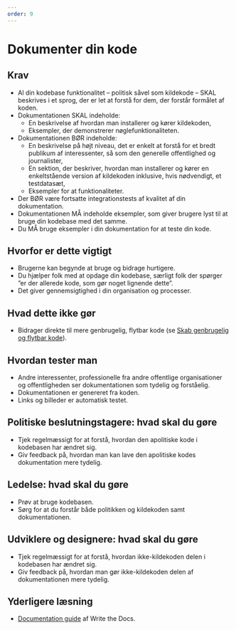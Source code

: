 ```yaml
---
order: 9
---
```


# Dokumenter din kode

## Krav
* Al din kodebase funktionalitet – politisk såvel som kildekode – SKAL beskrives i et sprog, der er let at forstå for dem, der forstår formålet af koden.
* Dokumentationen SKAL indeholde:
  * En beskrivelse af hvordan man installerer og kører kildekoden,
  * Eksempler, der demonstrerer nøglefunktionaliteten.
* Dokumentationen BØR indeholde:
  * En beskrivelse på højt niveau, det er enkelt at forstå for et bredt publikum af interessenter, så som den generelle offentlighed og journalister,
  * En sektion, der beskriver, hvordan man installerer og kører en enkeltstående version af kildekoden inklusive, hvis nødvendigt, et testdatasæt,
  * Eksempler for at funktionaliteter.
* Der BØR være fortsatte integrationstests af kvalitet af din dokumentation.
* Dokumentationen MÅ indeholde eksempler, som giver brugere lyst til at bruge din kodebase med det samme.
* Du MÅ bruge eksempler i din dokumentation for at teste din kode.

## Hvorfor er dette vigtigt

* Brugerne kan begynde at bruge og bidrage hurtigere.
* Du hjælper folk med at opdage din kodebase, særligt folk der spørger ”er der allerede kode, som gør noget lignende dette”.
* Det giver gennemsigtighed i din organisation og processer.

## Hvad dette ikke gør

* Bidrager direkte til mere genbrugelig, flytbar kode (se [Skab genbrugelig og flytbar kode](./reusable-and-portable-codebases.md)).

## Hvordan tester man

* Andre interessenter, professionelle fra andre offentlige organisationer og offentligheden ser dokumentationen som tydelig og forståelig.
* Dokumentationen er genereret fra koden.
* Links og billeder er automatisk testet.

## Politiske beslutningstagere: hvad skal du gøre

* Tjek regelmæssigt for at forstå, hvordan den apolitiske kode i kodebasen har ændret sig.
* Giv feedback på, hvordan man kan lave den apolitiske kodes dokumentation mere tydelig.

## Ledelse: hvad skal du gøre

* Prøv at bruge kodebasen.
* Sørg for at du forstår både politikken og kildekoden samt dokumentationen.

## Udviklere og designere: hvad skal du gøre

* Tjek regelmæssigt for at forstå, hvordan ikke-kildekoden delen i kodebasen har ændret sig.
* Giv feedback på, hvordan man gør ikke-kildekoden delen af dokumentationen mere tydelig.

## Yderligere læsning

* [Documentation guide](https://www.writethedocs.org/guide/) af Write the Docs.
